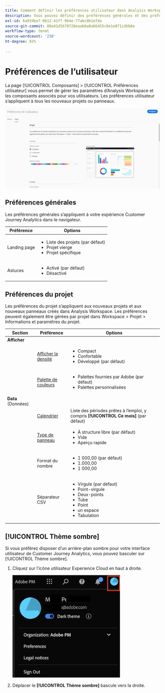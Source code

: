 ```yaml
---
title: Comment définir les préférences utilisateur dans Analysis Workspace
description: Vous pouvez définir des préférences générales et des préférences du projet pour les utilisateurs.
exl-id: 6a934be7-0612-41ff-964e-77abc0b1efda
source-git-commit: 80a41d5678728eaab8a8a66455c8e1e8f1cdbb8e
workflow-type: tm+mt
source-wordcount: '230'
ht-degree: 82%

---
```


# Préférences de l’utilisateur

La page [!UICONTROL Composants] > [!UICONTROL Préférences utilisateur] vous permet de gérer les paramètres dʼAnalysis Workspace et les composants associés pour vos utilisateurs. Les préférences utilisateur sʼappliquent à *tous* les nouveaux projets ou panneaux.

![Préférences de l’utilisateur](assets/user-preferences.png)

## Préférences générales

Les préférences générales sʼappliquent à votre expérience Customer Journey Analytics dans le navigateur.

| Préférence | Options |
| --- | --- |
| Landing page | <ul><li>Liste des projets (par défaut)</li><li>Projet vierge</li><li>Projet spécifique</li></ul> |
| Astuces | <ul><li>Activé (par défaut)</li><li>Désactivé</li></ul> |

## Préférences du projet

Les préférences du projet sʼappliquent aux nouveaux projets et aux nouveaux panneaux créés dans Analysis Workspace. Les préférences peuvent également être gérées par projet dans Workspace > Projet > Informations et paramètres du projet.

| Section | Préférence | Options |
| --- | --- | --- |
| **Afficher** |  |  |
|  | [Afficher la densité](https://experienceleague.adobe.com/docs/analytics-platform/using/cja-workspace/build-workspace-project/view-density.html?lang=fr) | <ul><li>Compact</li><li>Confortable</li><li>Développé (par défaut)</li></ul> |
|  | [Palette de couleurs](https://experienceleague.adobe.com/docs/analytics-platform/using/cja-workspace/build-workspace-project/color-palettes.html?lang=fr) | <ul><li>Palettes fournies par Adobe (par défaut)</li><li>Palettes personnalisées</li></ul> |
| **Data** (Données) |  |  |
|  | [Calendrier](https://experienceleague.adobe.com/docs/analytics-platform/using/cja-workspace/panels/panels.html?lang=fr#calendar) | Liste des périodes prêtes à lʼemploi, y compris **[!UICONTROL Ce mois]** (par défaut) |
|  | [Type de panneau](https://experienceleague.adobe.com/docs/analytics-platform/using/cja-workspace/panels/panels.html?lang=fr) | <ul><li>À structure libre (par défaut)</li><li>Vide</li><li>Aperçu rapide</li></ul> |
|  | Format du nombre | <ul><li>1 000,00 (par défaut)</li><li>1.000,00</li><li>1 000,00</li></ul> |
|  | Séparateur CSV | <ul><li>Virgule (par défaut)</li><li>Point-virgule</li><li>Deux-points</li><li>Tube</li><li>Point</li><li>un espace</li><li>Tabulation</li></ul> |

## [!UICONTROL Thème sombre]

Si vous préférez disposer d’un arrière-plan sombre pour votre interface utilisateur de Customer Journey Analytics, vous pouvez basculer sur [!UICONTROL Thème sombre].

1. Cliquez sur l’icône utilisateur Experience Cloud en haut à droite.

   ![dark-theme](assets/dark-theme.png)

1. Déplacer le **[!UICONTROL Thème sombre]** bascule vers la droite.

